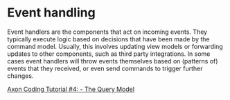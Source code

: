 # Event handling

Event handlers are the components that act on incoming events. They typically execute logic based on decisions that have been made by the command model. Usually, this involves updating view models or forwarding updates to other components, such as third party integrations. In some cases event handlers will throw events themselves based on \(patterns of\) events that they received, or even send commands to trigger further changes.

[Axon Coding Tutorial #4: - The Query Model](https://youtu.be/jS1vfc5EohM)
